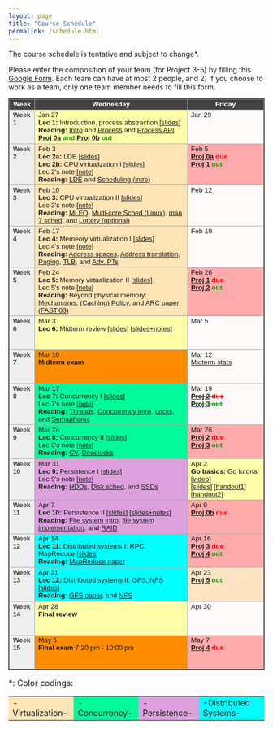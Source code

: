 ```yaml
---
layout: page
title: "Course Schedule"
permalink: /schedule.html
---
```


<style>
table.calendar {
    font-family: arial, helvetica;
    font-size: 10pt;
    empty-cells: show;
    border: 1px solid #000000;
    border-collapse: collapse;
}
table.calendar tr td {
    border: 1px solid #aaaaaa;
}
table.calendar tr {
    vertical-align: top;
    height: 5em;
    background: #ffffff;
}
table.calendar thead tr {
    text-align: center;
    background: #444444;
    color: #ffffff;
    height: auto;
    font-weight: bold;
}
/*.date {
	background: Gainsboro;
}*/
.holiday {
    background: #F0FFF0;
}
.lecture {
    background: #ffffaa;
}
.virtualization {
    background: Moccasin;
}
/*.concurrency {
    background: LightGreen;
}*/
.concurrency {
    background: MediumSpringGreen;
}
.persistence {
    background: Plum;
}
.advanced {
    background: Aqua;
}
.presentation {
    background: Plum;
}
.exam {
    background: DarkOrange;
}
.important {
    background: Bisque;
}
.nodue {
    background: #FFFAFA;
}
.optional {
    background: Linen;
}
.reading {
    color: Black;
}
.deadline {
    background: #ffaaaa;
}
.hwdue {
    color: #ff0000;
	font-weight: bold;
}
.assignment {
    color: #0aa00a;
	font-weight: bold;
}
.date {
	background: #eeeeee;
    color: #444444;
}
</style>

The course schedule is tentative and subject to change\*.

Please enter the composition of your team (for Project 3-5) by
filling this <a href="https://forms.gle/DwNN1pZPn5J6jFAS9">Google Form</a>. 
Each team can have at most 2 people, and 2) if you choose to work as
a team, only one team member needs to fill this form.

<p>
<table class="calendar" cellspacing="0" cellpadding="6" width="100%">
 <thead>
  <tr>
   <td width="10%">Week</td><td width="60%">Wednesday</td>
   <td width="30%">Friday</td>
  </tr>
 </thead>

<!--tr--> <!-- week of Jan 20 -->
  <!--td id="2020-1-20" class="date"><b>Week 1</b></td>
  <td class="holiday">Jan 27<br/>
	<b>MLK Day</b> (NO CLASS)</td>
  <td class="nodue">Jan 23</td>
</tr-->
<tr> <!-- week of Jan 27 -->
  <td id="2021-1-27" class="date"><b>Week 1</b></td>
  <td class="lecture">Jan 27<br/>
	<b>Lec 1:</b> Introduction, process abstraction [<a href="./public/lecs/lec1-intro.pdf">slides</a>] <br/>
     <b>Reading:</b> <a href="http://pages.cs.wisc.edu/~remzi/OSTEP//intro.pdf">Intro</a> and
         <a href="http://pages.cs.wisc.edu/~remzi/OSTEP/cpu-intro.pdf">Process</a> and
         <a href="http://pages.cs.wisc.edu/~remzi/OSTEP/cpu-api.pdf">Process API</a><br/>
	<span class="assignment"><a href="./proj0a.html">Proj 0a</a> and 
		<a href="./proj0b.html">Proj 0b</a> out</span></td>
  <td class="nodue">Jan 29</td>
</tr>
<tr> <!-- week of Feb 3 -->
  <td id="2021-2-3" class="date"><b>Week 2</b></td>
  <td class="virtualization">Feb 3<br/>
	<b>Lec 2a:</b> LDE [<a href="./public/lecs/lec2a-lde.pdf">slides</a>]<br/>
	<b>Lec 2b:</b> CPU virtualization I [<a href="./public/lecs/lec2b-sched-fifo-sjf-rr.pdf">slides</a>]<br/>
	Lec 2's note [<a href="./public/lecs/Lec2.pdf">note</a>]<br/>
	<b>Reading:</b> <a href="http://pages.cs.wisc.edu/~remzi/OSTEP/cpu-mechanisms.pdf">LDE</a> and <a href="http://pages.cs.wisc.edu/~remzi/Classes/537/Spring2016/Book/cpu-sched.pdf">Scheduling (intro)</a>
	</td>
  <td class="deadline">Feb 5<br/>
	<span class="hwdue"><a href="./proj0a.html">Proj 0a</a> due</span><br/>
	<span class="assignment"><a href="./proj1.html">Proj 1</a> out</span></td>
</tr>
<tr> <!-- week of Feb 10 -->
  <td id="2021-2-10" class="date"><b>Week 3</b></td>
  <td class="virtualization">Feb 10<br/>
	<b>Lec 3:</b> CPU virtualization II [<a href="./public/lecs/lec3-sched-priority-mlfq-cfs.pdf">slides</a>]<br/>
	Lec 3's note [<a href="./public/lecs/Lec3.pdf">note</a>]<br/>
	<b>Reading:</b> <a href="https://pages.cs.wisc.edu/~remzi/Classes/537/Spring2016/Book/cpu-sched-mlfq.pdf">MLFQ</a>, <a href="https://pages.cs.wisc.edu/~remzi/OSTEP/cpu-sched-multi.pdf">Multi-core Sched (Linux)</a>, <a href="https://man7.org/linux/man-pages/man7/sched.7.html">man 7 sched</a>, and <a href="https://pages.cs.wisc.edu/~remzi/OSTEP/cpu-sched-lottery.pdf">Lottery (optional)</a>
	</td>
  <td class="nodue">Feb 12</td>
</tr>
<tr> <!-- week of Feb 17 -->
  <td id="2021-2-17" class="date"><b>Week 4</b></td>
  <td class="virtualization">Feb 17<br/>
	<b>Lec 4:</b> Memeory virtualization I [<a href="./public/lecs/lec4-vm-paging.pdf">slides</a>]<br/>
	Lec 4's note [<a href="./public/lecs/Lec4.pdf">note</a>]<br/>
	<b>Reading:</b> <a href="https://pages.cs.wisc.edu/~remzi/Classes/537/Spring2016/Book/vm-intro.pdf">Address spaces</a>, <a href="https://pages.cs.wisc.edu/~remzi/Classes/537/Spring2016/Book/vm-mechanism.pdf">Address translation</a>, 
	<a href="https://pages.cs.wisc.edu/~remzi/Classes/537/Spring2016/Book/vm-paging.pdf">Paging</a>, 
	<a href="https://pages.cs.wisc.edu/~remzi/Classes/537/Spring2016/Book/vm-tlbs.pdf">TLB</a>, 
	and <a href="https://pages.cs.wisc.edu/~remzi/Classes/537/Spring2016/Book/vm-smalltables.pdf">Adv. PTs</a> 
	</td>
  <td class="nodue">Feb 19</td>
</tr>
<tr> <!-- week of Feb 24 -->
  <td id="2021-2-24" class="date"><b>Week 5</b></td>
  <td class="virtualization">Feb 24<br/>
	<b>Lec 5:</b> Memory virtualization II [<a href="./public/lecs/lec5-vm-caching.pdf">slides</a>]<br/>
	Lec 5's note [<a href="./public/lecs/Lec5.pdf">note</a>]<br/>
	<b>Reading:</b> Beyond physical memory: <a href="https://pages.cs.wisc.edu/~remzi/Classes/537/Spring2016/Book/vm-beyondphys.pdf">Mechanisms</a>, 
	<a href="https://pages.cs.wisc.edu/~remzi/OSTEP/vm-beyondphys-policy.pdf">(Caching) Policy</a>, 
	and <a href="https://www.usenix.org/conference/fast-03/arc-self-tuning-low-overhead-replacement-cache">ARC paper (FAST'03)</a>
	</td>
  <td class="deadline">Feb 26<br/>
	<span class="hwdue"><a href="./proj1.html">Proj 1</a> due</span><br/>
	<span class="assignment"><a href="./proj2.html">Proj 2</a> out</span></td>
</tr>
<tr> <!-- week of Mar 2 -->
  <td id="2021-3-3" class="date"><b>Week 6</b></td>
  <td class="lecture">Mar 3<br/>
	<b>Lec 6:</b> Midterm review  [<a href="./public/lecs/midterm-review.pdf">slides</a>] [<a href="./public/lecs/midterm-review+notes.pdf">slides+notes</a>] </td>
  <td class="nodue">Mar 5</td>
</tr>
<tr> <!-- week of Mar 9 -->
  <td id="2021-3-10" class="date"><b>Week 7</b></td>
  <td class="exam">Mar 10<br/>
	<b>Midterm exam</b></td>
  <td class="nodue">Mar 12<br/>
	<a href="./midterm_stats.html">Midterm stats</a>
	</td>
</tr>
<tr> <!-- week of Mar 16 -->
  <td id="2021-3-17" class="date"><b>Week 8</b></td>
  <td class="concurrency">Mar 17<br/>
	<b>Lec 7:</b> Concurrency I [<a href="./public/lecs/lec7-concur-threads-locks-sem.pdf">slides</a>]<br/>
	Lec 7's note [<a href="./public/lecs/Lec7.pdf">note</a>]<br/>
	<b>Reading:</b> <a href="https://pages.cs.wisc.edu/~remzi/OSTEP/threads-api.pdf">Threads</a>, 
	<a href="https://pages.cs.wisc.edu/~remzi/OSTEP/threads-intro.pdf">Concurrency intro</a>,
	<a href="https://pages.cs.wisc.edu/~remzi/OSTEP/threads-locks.pdf">Locks</a>, and
	<a href="https://pages.cs.wisc.edu/~remzi/OSTEP/threads-sema.pdf">Semaphores</a>
	</td>
  <td class="nodue">Mar 19<br/>
	<span class="hwdue"><s><a href="./proj2.html">Proj 2</a> due</s></span><br/>
	<span class="assignment"><del><a href="./proj3.html">Proj 3</a> out</del></span></td>
</tr>
<tr> <!-- week of Mar 23 -->
  <td id="2021-3-24" class="date"><b>Week 9</b></td>
  <td class="concurrency">Mar 24<br/>
	<b>Lec 8:</b> Concurrency II [<a href="./public/lecs/lec8-concur-cv-pcp-5dp.pdf">slides</a>] <br/>
	Lec 8's note [<a href="./public/lecs/Lec8.png">note</a>]<br/>
	<b>Reading:</b> <a href="https://pages.cs.wisc.edu/~remzi/OSTEP/threads-cv.pdf">CV</a>, <a href="https://pages.cs.wisc.edu/~remzi/OSTEP/threads-bugs.pdf">Deadlocks</a>
	</td>
  <td class="deadline">Mar 26<br/>
	<span class="hwdue"><a href="./proj2.html">Proj 2</a> due</span><br/>
	<span class="assignment"><a href="./proj3.html">Proj 3</a> out</span></td>
</tr>
<tr> <!-- week of Mar 30 -->
  <td id="2021-3-31" class="date"><b>Week 10</b></td>
  <td class="persistence">Mar 31<br/>
	<b>Lec 9:</b> Persistence I [<a href="./public/lecs/lec9-persis-hdd-ssd.pptx">slides</a>] <br/>
	Lec 9's note [<a href="./public/lecs/Lec9.png">note</a>]<br/>
	<b>Reading:</b> <a href="https://pages.cs.wisc.edu/~remzi/Classes/537/Spring2016/Book/file-disks.pdf">HDDs</a>, 
	<a href="https://pages.cs.wisc.edu/~remzi/Classes/537/Spring2016/Book/file-disks.pdf">Disk sched</a>, and
	<a href="https://pages.cs.wisc.edu/~remzi/Classes/537/Spring2016/Book/file-ssd.pdf">SSDs</a> 
	</td>
  <td class="lecture">Apr 2<br/>
	<b>Go basics:</b> Go tutorial [<a href="https://drive.google.com/file/d/1RgAvty5D5BGJLiilIqVppIY2FBpZ2q6N/view?usp=sharing">video</a>] <br/>
	[<a href="./public/lecs/go_basics.pdf">slides</a>] [<a href="./public/lecs/go_handout.docx">handout1</a>] [<a href="./public/lecs/go_handout2.docx">handout2</a>]
	</td>
</tr>
<tr> <!-- week of Apr 6 -->
  <td id="2021-4-7" class="date"><b>Week 11</b></td>
  <td class="persistence">Apr 7<br/>
	<b>Lec 10:</b> Persistence II [<a href="./public/lecs/lec10-persis-fs-raid.pdf">slides</a>] [<a href="./public/lecs/lec10-persis-fs-raid+note.pdf">slides+notes</a>] <br/>
	<b>Reading:</b> <a href="https://pages.cs.wisc.edu/~remzi/Classes/537/Spring2016/Book/file-intro.pdf">File system intro</a>, 
	<a href="https://pages.cs.wisc.edu/~remzi/Classes/537/Spring2016/Book/file-implementation.pdf">file system implementation</a>, and
	<a href="https://pages.cs.wisc.edu/~remzi/Classes/537/Spring2016/Book/file-raid.pdf">RAID</a>
	</td>
  <td class="deadline">Apr 9<br/>
	<span class="hwdue"><a href="./proj0b.html">Proj 0b</a> due </span></td>
</tr>
<tr> <!-- week of Apr 13 -->
  <td id="2021-4-14" class="date"><b>Week 12</b></td>
  <td class="advanced">Apr 14<br/>
	<b>Lec 11:</b> Distributed systems I: RPC, MapReduce [<a href="./public/lecs/lec11-ds-rpc-mr.pdf">slides</a>] <br/>
	<b>Reading:</b> <a href="./public/lecs/mapreduce_osdi04.pdf">MapReduce paper</a>
	</td>
  <td class="deadline">Apr 16<br/>
	<span class="hwdue"><a href="./proj3.html">Proj 3</a> due</span><br/>
	<span class="assignment"><a href="./proj4.html">Proj 4</a> out</span></td>
</tr>
<tr> <!-- week of Apr 20 -->
  <td id="2021-4-21" class="date"><b>Week 13</b></td>
  <td class="advanced">Apr 21<br/>
	<b>Lec 12:</b> Distributed systems II: GFS, NFS [<a href="./public/lecs/lec12-ds-gfs-nfs.pdf">slides</a>] <br/>
	<b>Reading:</b> <a href="./public/lecs/gfs_sosp03.pdf">GFS paper</a>, and <a href="https://pages.cs.wisc.edu/~remzi/OSTEP/dist-nfs.pdf">NFS</a>
	</td>
  <td class="important">Apr 23<br/>
	<span class="assignment"><a href="./proj5.html">Proj 5</a> out</span></td>
</tr>
<tr> <!-- week of Apr 27 -->
  <td id="2021-4-28" class="date"><b>Week 14</b></td>
  <td class="lecture">Apr 28<br/>
	<b>Final review</b>  </td>
  <td class="nodue">Apr 30</td>
</tr>
<tr> <!-- week of May 4 -->
  <td id="2021-5-5" class="date"><b>Week 15</b></td>
  <td class="exam">May 5<br/>
	 <b>Final exam</b> 7:20 pm - 10:00 pm</td>
  <td class="deadline">May 7<br/>
	<span class="hwdue"><a href="./proj4.html">Proj 4</a> due</span></td>
</tr>

</table>

</p>

<p style='font-size:12pt'>&#42;: Color codings:
<table style='font-size:12pt'>
<tr> 
	<td class="virtualization"> -Virtualization- </td>
	<td class="concurrency"> -Concurrency- </td>
	<td class="persistence"> -Persistence- </td>
	<td class="advanced"> -Distributed Systems- </td>
</tr>
</table>
